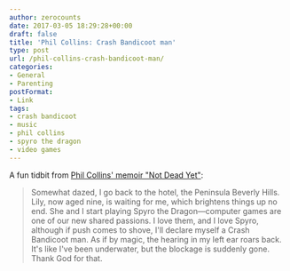 ```yaml
---
author: zerocounts
date: 2017-03-05 18:29:28+00:00
draft: false
title: 'Phil Collins: Crash Bandicoot man'
type: post
url: /phil-collins-crash-bandicoot-man/
categories:
- General
- Parenting
postFormat:
- Link
tags:
- crash bandicoot
- music
- phil collins
- spyro the dragon
- video games
---
```


A fun tidbit from [Phil Collins' memoir "Not Dead Yet"](http://www.penguinrandomhouse.com/books/538475/not-dead-yet-by-phil-collins/9781101907474/):


<blockquote>Somewhat dazed, I go back to the hotel, the Peninsula Beverly Hills. Lily, now aged nine, is waiting for me, which brightens things up no end. She and I start playing Spyro the Dragon—computer games are one of our new shared passions. I love them, and I love Spyro, although if push comes to shove, I'll declare myself a Crash Bandicoot man. As if by magic, the hearing in my left ear roars back. It's like I've been underwater, but the blockage is suddenly gone. Thank God for that.</blockquote>
